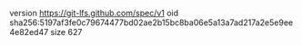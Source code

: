 version https://git-lfs.github.com/spec/v1
oid sha256:5197af3fe0c79674477bd02ae2b15bc8ba06e5a13a7ad217a2e5e9ee4e82ed47
size 627
